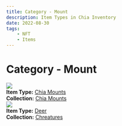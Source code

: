 ```yaml
---
title: Category - Mount
description: Item Types in Chia Inventory
date: 2022-08-30
tags:
    - NFT
    - Items
---
```


# Category - Mount
<div class="item_type_thumbnail">
<a href="../../Types/Mount/Chia_Mounts/magic_marmot_Chia_Mounts_00001_00100/"><img loading="lazy" src="https://5asyx63vfomnyhtcabj4vj7olchsqu4h643o76dboueriodqszaa.arweave.net/6CWL-3UrmNweYgBTyqfuWI8oU4f3Nu_4YXUJFDhwlkA"></a><br/>
<div><strong>Item Type:</strong> <a href="../../Types/Mount/Chia_Mounts/magic_marmot_Chia_Mounts_00001_00100/">Chia Mounts</a></div>
<div><strong>Collection:</strong> <a href="https://www.spacescan.io/xch/nft/collection/col1ykj00rq56xs235zumwcwa3w7j927cqfgqatvp795q4wav5fs5hrqu668my">Chia Mounts</a></div>
</div>
<div class="item_type_thumbnail">
<a href="../../Types/Mount/Deer/Majestic_Deer_00001_00100/"><img loading="lazy" src="https://wrpw756ja63ekodvnur3ybmvwbumzfgjhtftddv7yher4bkohida.arweave.net/tF9v98kHtkU4dW0jvAWVsGjMlMk8yzGOv8HJHgVOOgY"></a><br/>
<div><strong>Item Type:</strong> <a href="../../Types/Mount/Deer/Majestic_Deer_00001_00100/">Deer</a></div>
<div><strong>Collection:</strong> <a href="https://www.spacescan.io/xch/nft/collection/col1w0h8kkkh37sfvmhqgd4rac0m0llw4mwl69n53033h94fezjp6jaq4pcd3g">Chreatures</a></div>
</div>

